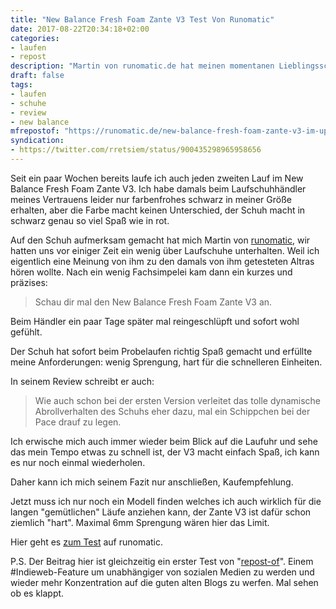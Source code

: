```yaml
---
title: "New Balance Fresh Foam Zante V3 Test Von Runomatic"
date: 2017-08-22T20:34:18+02:00
categories:
- laufen
- repost
description: "Martin von runomatic.de hat meinen momentanen Lieblingsschuh im Update Test"
draft: false
tags:
- laufen
- schuhe
- review
- new balance
mfrepostof: "https://runomatic.de/new-balance-fresh-foam-zante-v3-im-update-test/"
syndication:
- https://twitter.com/rretsiem/status/900435298965958656
---
```


Seit ein paar Wochen bereits laufe ich auch jeden zweiten Lauf im New Balance Fresh Foam Zante V3. Ich habe damals beim Laufschuhhändler meines Vertrauens leider nur farbenfrohes schwarz in meiner Größe erhalten, aber die Farbe macht keinen Unterschied, der Schuh macht in schwarz genau so viel Spaß wie in rot.

Auf den Schuh aufmerksam gemacht hat mich Martin von [runomatic](https://runomatic.de), wir hatten uns vor einiger Zeit ein wenig über Laufschuhe unterhalten. Weil ich eigentlich eine Meinung von ihm zu den damals von ihm getesteten Altras hören wollte. Nach ein wenig Fachsimpelei kam dann ein kurzes und präzises:

> Schau dir mal den New Balance Fresh Foam Zante V3 an.

Beim Händler ein paar Tage später mal reingeschlüpft und sofort wohl gefühlt.

Der Schuh hat sofort beim Probelaufen richtig Spaß gemacht und erfüllte meine Anforderungen: wenig Sprengung, hart für die schnelleren Einheiten.

In seinem Review schreibt er auch:

> Wie auch schon bei der ersten Version verleitet das tolle dynamische Abrollverhalten des Schuhs eher dazu, mal ein Schippchen bei der Pace drauf zu legen.

Ich erwische mich auch immer wieder beim Blick auf die Laufuhr und sehe das mein Tempo etwas zu schnell ist, der V3 macht einfach Spaß, ich kann es nur noch einmal wiederholen.

Daher kann ich mich seinem Fazit nur anschließen, Kaufempfehlung.

Jetzt muss ich nur noch ein Modell finden welches ich auch wirklich für die langen "gemütlichen" Läufe anziehen kann, der Zante V3 ist dafür schon ziemlich "hart". Maximal 6mm Sprengung wären hier das Limit.

Hier geht es [zum Test](https://runomatic.de/new-balance-fresh-foam-zante-v3-im-update-test/) auf runomatic.



P.S. Der Beitrag hier ist gleichzeitig ein erster Test von "[repost-of](https://indieweb.org/repost)". Einem #Indieweb-Feature um unabhängiger von sozialen Medien zu werden und wieder mehr Konzentration auf die guten alten Blogs zu werfen. Mal sehen ob es klappt.
